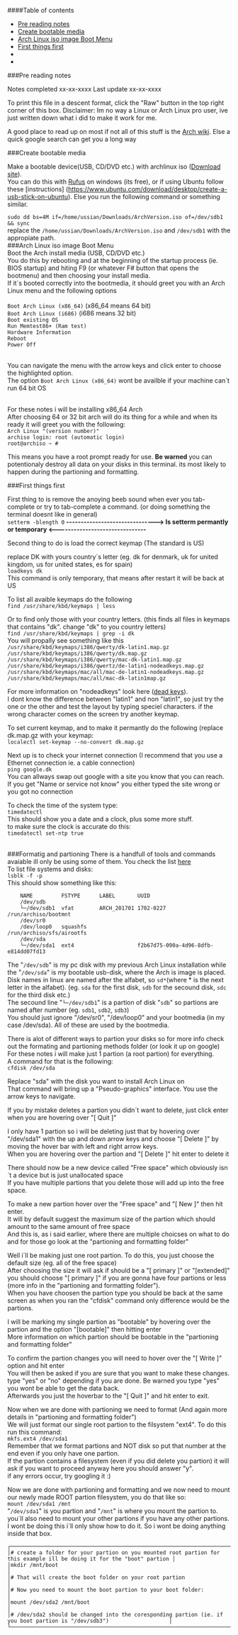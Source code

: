 ####Table of contents
 * [Pre reading notes](Arch-Base-Install-+-Grub-(BIOS).md#pre-reading-notes)
 * [Create bootable media](Arch-Base-Install-+-Grub-(BIOS).md#create-bootable-media)
 * [Arch Linux iso image Boot Menu](Arch-Base-Install-+-Grub-(BIOS).md#arch-linux-iso-image-boot-menu)
 * [First things first](Arch-Base-Install-+-Grub-(BIOS).md#first-things-first)
 * [](Arch-Base-Install-+-Grub-(BIOS).md#)
 * [](Arch-Base-Install-+-Grub-(BIOS).md#)

###Pre reading notes

 Notes completed xx-xx-xxxx
 Last update xx-xx-xxxx

To print this file in a descent format, click the "Raw" button in the top right corner of this box.
Disclaimer: Im no way a Linux or Arch Linux pro user, ive just written down what i did to make it work for me.


A good place to read up on most if not all of this stuff is the [Arch wiki](https://wiki.archlinux.org/).
Else a quick google search can get you a long way

###Create bootable media

Make a bootable device(USB, CD/DVD etc.) with archlinux iso ([Download site](https://www.archlinux.org/download/)). <BR>
You can do this with [Rufus](https://rufus.akeo.ie/) on windows (its free), or if using Ubuntu follow these [instructions] (https://www.ubuntu.com/download/desktop/create-a-usb-stick-on-ubuntu).
Else you run the following command or something similar.

`sudo dd bs=4M if=/home/ussian/Downloads/ArchVersion.iso of=/dev/sdb1 && sync`<BR>
replace the `/home/ussian/Downloads/ArchVersion.iso` and `/dev/sdb1` with the appropiate path.<BR>
###Arch Linux iso image Boot Menu<BR>
Boot the Arch install media (USB, CD/DVD etc.)<BR>
You do this by rebooting and at the beginning of the startup process (ie. BIOS startup) and hiting F9 (or whatever F# button that opens the bootmenu) and then choosing your install media. <BR>
If it´s booted correctly into the bootmedia, it should greet you with an Arch Linux menu and the following options <BR><BR>
    `Boot Arch Linux (x86_64)` (x86_64 means 64 bit) <BR>
    `Boot Arch Linux (i686)` (i686 means 32 bit) <BR>
    `Boot existing OS` <BR>
    `Run Memtest86+ (Ram test)` <BR>
    `Hardware Information` <BR>
    `Reboot` <BR>
    `Power Off` <BR><BR>
    
You can navigate the menu with the arrow keys and click enter to choose the highlighted option. <BR>
The option `Boot Arch Linux (x86_64)` wont be availble if your machine can´t run 64 bit OS <BR><BR>

For these notes i will be installing x86_64 Arch <BR>
After choosing 64 or 32 bit arch will do its thing for a while and when its ready it will greet you with the following:<BR>
    `Arch Linux "(version number)"` <BR>
    `archiso login: root (automatic login)`<BR>
    `root@archiso ~ #`<BR>

This means you have a root prompt ready for use. **Be warned** you can potentionaly destroy all data on your disks in this terminal. its most likely to happen during the partioning and formatting.<BR>

###First things first

First thing to is remove the anoying beeb sound when ever you tab-complete or try to tab-complete a command. (or doing something the terminal doesnt like in general)<BR>
```setterm -blength 0```
**-------------------------------> Is setterm permantly or temporary <-------------------------------**


Second thing to do is load the correct keymap (The standard is US)

replace DK with yours country´s letter (eg. dk for denmark, uk for united kingdom, us for united states, es for spain)<BR>
`loadkeys dk`<BR>
This command is only temporary, that means after restart it will be back at US

To list all avaible keymaps do the following<BR> 
`find /usr/share/kbd/keymaps | less` <BR>

Or to find only those with your country letters. (this finds all files in keymaps that contains "dk". change "dk" to you country letters) <BR>
`find /usr/share/kbd/keymaps | grep -i dk` <BR>
You will propally see something like this <BR>
    `/usr/share/kbd/keymaps/i386/qwerty/dk-latin1.map.gz` <BR>
    `/usr/share/kbd/keymaps/i386/qwerty/dk.map.gz`<BR>
    `/usr/share/kbd/keymaps/i386/qwerty/mac-dk-latin1.map.gz`<BR>
    `/usr/share/kbd/keymaps/i386/qwertz/de-latin1-nodeadkeys.map.gz`<BR>
    `/usr/share/kbd/keymaps/mac/all/mac-de-latin1-nodeadkeys.map.gz`<BR>
    `/usr/share/kbd/keymaps/mac/all/mac-dk-latin1map.gz`<BR>
    
For more information on "nodeadkeys" look here ([dead keys](http://askubuntu.com/questions/56560/what-exactly-is-meant-by-eliminate-dead-keys)). <BR>
I dont know the difference between "latin1" and non "latin1", so just try the one or the other and test the layout by typing speciel characters. if the wrong character comes on the screen try another keymap.

To set current keymap, and to make it permantly do the following (replace dk.map.gz with your keymap:<BR>
`localectl set-keymap --no-convert dk.map.gz`


Next up is to check your internet connection (I recommend that you use a Ethernet connection ie. a cable connection)<BR>
`ping google.dk`<BR>
You can allways swap out google with a site you know that you can reach.<BR>
If you get "Name or service not know" you either typed the site wrong or you got no connection


To check the time of the system type:<BR>
`timedatectl`<BR>
This should show you a date and a clock, plus some more stuff. <BR>
to make sure the clock is accurate do this:<BR>
`timedatectl set-ntp true`<BR><BR>




###Formatig and partioning
There is a handfull of tools and commands avaiable ill only be using some of them. You check the list [here](https://wiki.archlinux.org/index.php/Partitioning#Partitioning_tools)<BR>
To list file systems and disks:<BR>
`lsblk -f -p`<BR>
This should show something like this:<BR>
```
    NAME         FSTYPE      LABEL       UUID
    /dev/sdb                                                                                                 
    └─/dev/sdb1  vfat        ARCH_201701 1702-0227                               /run/archiso/bootmnt        
    /dev/sr0                                                                                                 
    /dev/loop0   squashfs                                                        /run/archiso/sfs/airootfs   
    /dev/sda                                                                                                 
    └─/dev/sda1  ext4                    f2b67d75-090a-4d96-8dfb-e814dd07fd13                                
```
The "`/dev/sdb`" is my pc disk with my previous Arch Linux installation while the "`/dev/sda`" is my bootable usb-disk, where the Arch is image is placed.<BR>
Disk names in linux are named after the alfabet, so `sd*`(where * is the next letter in the alfabet). (eg. `sda` for the first disk, `sdb` for the secound disk, `sdc` for the third disk etc.)<BR>
The secound line "`└─/dev/sdb1`" is a partion of disk "`sdb`" so partions are named after number (eg. `sdb1`, `sdb2`, `sdb3`)<BR>
You should just ignore "/dev/sr0", "/dev/loop0" and your bootmedia (in my case /dev/sda). All of these are used by the bootmedia.<BR>

There is alot of different ways to partion your disks so for more info check out the formating and partioning methods folder (or look it up on google)<BR>
For these notes i will make just 1 partion (a root partion) for everything.<BR>
A command for that is the following:<BR>
`cfdisk /dev/sda`<BR>

Replace "sda" with the disk you want to install Arch Linux on<BR>
That command will bring up a "Pseudo-graphics" interface. You use the arrow keys to navigate.<BR>

If you by mistake deletes a partion you didn´t want to delete, just click enter when you are hovering over "[   Quit    ]"<BR>

I only have 1 partion so i will be deleting just that by hovering over "/dev/sda1" with the up and down arrow keys and choose "[ Delete ]" by moving the hover bar with left and right arrow keys.<BR>
When you are hovering over the partion and "[ Delete ]" hit enter to delete it<BR>

There should now be a new device called "Free space" which obviously isn´t a device but is just unallocated space<BR>
If you have multiple partions that you delete those will add up into the free space.<BR>

To make a new partion hover over the "Free space" and "[   New   ]" then hit enter.<BR>
It will by default suggest the maximum size of the partion which should amount to the same amount of free space<BR>
And this is, as i said earlier, where there are multiple choicses on what to do and for those go look at the "partioning and formatting folder"<BR>

Well i´ll be making just one root partion. To do this, you just choose the default size (eg. all of the free space)<BR>
After choosing the size it will ask if should be a "[ primary ]" or "[extended]" you should choose "[ primary ]" if you are gonna have  four partions or less (more info in the "partioning and formatting folder").<BR>
When you have choosen the partion type you should be back at the same screen as when you ran the "cfdisk" command only difference would be the partions.<BR>

I will be marking my single partion as "bootable" by hovering over the partion and the option "[bootable]" then hitting enter<BR>
More information on which partion should be bootable in the "partioning and formatting folder"<BR>

To confirm the partion changes you will need to hover over the "[  Write  ]" option and hit enter<BR>
You will then be asked if you are sure that you want to make these changes. type "yes" or "no" depending if you are done. Be warned you type "yes" you wont be able to get the data back.<BR>
Afterwards you just the hoverbar to the "[  Quit  ]" and hit enter to exit.<BR>

Now when we are done with partioning we need to format (And again more details in "partioning and formatting folder")<BR>
We will just format our single root partion to the filsystem "ext4". To do this run this command:<BR>
`mkfs.ext4 /dev/sda1`<BR>
Remember that we format partions and NOT disk so put that number at the end even if you only have one partion.<BR>
If the partion contains a filesystem (even if you did delete you partion) it will ask if you want to proceed anyway here you should answer "y".<BR>
if any errors occur, try googling it :)<BR>


Now we are done with partioning and formatting and we now need to mount our newly made ROOT partion filesystem, you do that like so:<BR>
`mount /dev/sda1 /mnt`<BR>
"`/dev/sda1`" is you partion and "`/mnt`" is where you mount the partion to.<BR>
you´ll also need to mount your other partions if you have any other partions. I wont be doing this i´ll only show how to do it. So i wont be doing anything inside that box.<BR>

```
┌───────────────────────────────────────────────────────────────────────────────────────────────────────────────────────┐
│# create a folder for your partion on you mounted root partion for this example ill be doing it for the "boot" partion │
│mkdir /mnt/boot                                                                                                        │
│# That will create the boot folder on your root partion                                                                │
│# Now you need to mount the boot partion to your boot folder:                                                          │
│mount /dev/sda2 /mnt/boot                                                                                              │
│# /dev/sda2 should be changed into the coresponding partion (ie. if you boot partion is "/dev/sdb3")                   │
└───────────────────────────────────────────────────────────────────────────────────────────────────────────────────────┘
```
